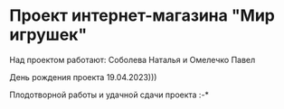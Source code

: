 # Проект интернет-магазина "Мир игрушек"

Над проектом работают: Соболева Наталья и Омелечко Павел

День рождения проекта 19.04.2023)))

Плодотворной работы и удачной сдачи проекта :-*